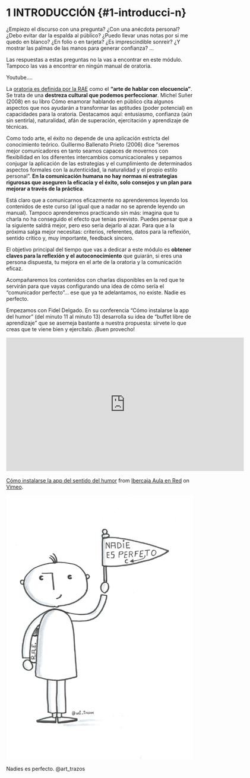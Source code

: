 # 1 INTRODUCCIÓN {#1-introducci-n}

¿Empiezo el discurso con una pregunta? ¿Con una anécdota personal? ¿Debo evitar dar la espalda al público? ¿Puedo llevar unas notas por si me quedo en blanco? ¿En folio o en tarjeta? ¿Es imprescindible sonreir? ¿Y mostrar las palmas de las manos para generar confianza? ...

Las respuestas a estas preguntas  no la vas a encontrar en este módulo. Tampoco las vas a encontrar en ningún manual de oratoria.

Youtube....

La [oratoria es definida por la RAE](https://www.google.com/url?q=http://dle.rae.es/?id%3DR8qgr7H&sa=D&ust=1516789737965000&usg=AFQjCNHmhnubL_sPro3UZtZhNfoGsLjaVA) como el **“arte de hablar con elocuencia”**.  Se trata de una **destreza cultural que podemos perfeccionar**. Michel Suñer (2008) en su libro Cómo enamorar hablando en público cita algunos aspectos que nos ayudarán a transformar las aptitudes (poder potencial) en capacidades para la oratoria. Destacamos aquí: entusiasmo, confianza (aún sin sentirla), naturalidad, afán de superación, ejercitación y  aprendizaje de técnicas.

Como todo arte, el éxito no depende de una aplicación estricta del conocimiento teórico. Guillermo Ballenato Prieto (2006) dice “seremos mejor comunicadores en tanto seamos capaces de movernos con flexibilidad en los diferentes intercambios comunicacionales y sepamos conjugar la aplicación de las estrategias y el cumplimiento de determinados aspectos formales con la autenticidad, la naturalidad y el propio estilo personal”. **En la comunicación humana no hay normas ni estrategias rigurosas que aseguren la eficacia y el éxito, solo consejos y un plan para mejorar a través de la práctica**.

Está claro que a comunicarnos eficazmente no aprenderemos leyendo los contenidos de este curso (al igual que a nadar no se aprende leyendo un manual). Tampoco aprenderemos practicando sin más: imagina que tu charla no ha conseguido el efecto que tenías previsto. Puedes pensar que a la siguiente saldrá mejor, pero eso sería dejarlo al azar. Para que a la próxima salga mejor necesitas: criterios, referentes, datos para la reflexión, sentido crítico y, muy importante, feedback sincero.

El objetivo principal del tiempo que vas a dedicar a este módulo es **obtener claves para la reflexión y el autoconocimiento** que guiarán, si eres una persona dispuesta, tu mejora en el arte de la oratoria y la comunicación eficaz.

Acompañaremos los contenidos con charlas disponibles en la red que te servirán para que vayas configurando una idea de cómo sería el “comunicador perfecto”... ese que ya te adelantamos, no existe. Nadie es perfecto.

Empezamos con Fidel Delgado. En su conferencia “Cómo instalarse la app del humor” (del minuto 11 al minuto 13) desarrolla su idea de “buffet libre de aprendizaje”  que se asemeja bastante a nuestra propuesta: sírvete lo que creas que te viene bien y ejercítalo. ¡Buen provecho!

<iframe src="https://player.vimeo.com/video/208641993?title=0&byline=0&portrait=0" width="640" height="360" frameborder="0" webkitallowfullscreen mozallowfullscreen allowfullscreen></iframe>
<p><a href="https://vimeo.com/208641993">C&oacute;mo instalarse la app del sentido del humor</a> from <a href="https://vimeo.com/ibercajaaulaenred">Ibercaja Aula en Red</a> on <a href="https://vimeo.com">Vimeo</a>.</p>

![](/images/image5.jpg)

Nadies es perfecto. @art_trazos
